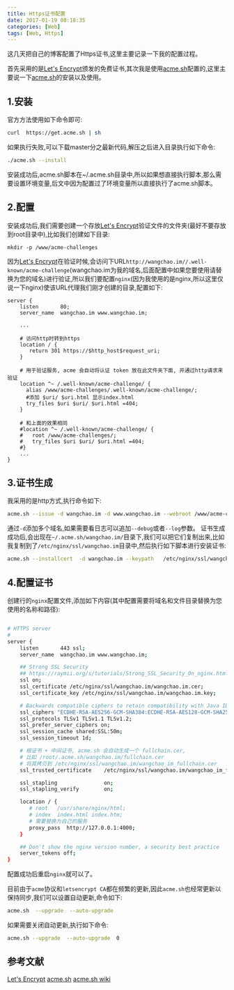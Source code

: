 ```yaml
---
title: Https证书配置
date: 2017-01-19 08:18:35
categories: [Web]
tags: [Web, Https]
---
```

这几天把自己的博客配置了Https证书,这里主要记录一下我的配置过程。

首先采用的是[Let's Encrypt]颁发的免费证书,其次我是使用[acme.sh]配置的,这里主要说一下[acme.sh]的安装以及使用。

## 1.安装
官方方法使用如下命令即可:
```bash
curl  https://get.acme.sh | sh
```

如果执行失败,可以下载master分之最新代码,解压之后进入目录执行如下命令:
```bash
./acme.sh --install
```

安装成功后,acme.sh脚本在~/.acme.sh目录中,所以如果想直接执行脚本,那么需要设置环境变量,后文中因为配置过了环境变量所以直接执行了acme.sh脚本。

## 2.配置
安装成功后,我们需要创建一个存放[Let's Encrypt]验证文件的文件夹(最好不要存放到root目录中),比如我们创建如下目录:
```
mkdir -p /www/acme-challenges
```

<!--more-->

因为[Let's Encrypt]在验证时候,会访问下URL`http://wangchao.im//.well-known/acme-challenge`(wangchao.im为我的域名,后面配置中如果您要使用请替换为您的域名)进行验证,所以我们要配置`nginx`(因为我使用的是nginx,所以这里仅说一下nginx)使该URL代理我们刚才创建的目录,配置如下:
```
server {
    listen       80;
    server_name  wangchao.im www.wangchao.im;

    ...

    # 访问http时转到https
    location / {
       return 301 https://$http_host$request_uri;
    }

    # 用于验证服务, acme 会自动将认证 token 放在此文件夹下面, 并通过http请求来验证
    location ^~ /.well-known/acme-challenge/ {
      alias /www/acme-challenges/.well-known/acme-challenge/;
      #添加 $uri/ $uri.html 显示index.html
      try_files $uri $uri/ $uri.html =404;
    }

    # 和上面的效果相同
    #location ^~ /.well-known/acme-challenge/ {
    #   root /www/acme-challenges/;
    #   try_files $uri $uri/ $uri.html =404;
    #}
    ...
}
```

## 3.证书生成
我采用的是http方式,执行命令如下:
```bash
acme.sh --issue -d wangchao.im -d www.wangchao.im --webroot /www/acme-challenges/ 
```
通过`-d`添加多个域名,如果需要看日志可以追加`--debug`或者`--log`参数。
证书生成成功后,会出现在`~/.acme.sh/wangchao.im/`目录下,我们可以把它们复制出来,比如我复制到了`/etc/nginx/ssl/wangchao.im`目录中,然后执行如下脚本进行安装证书:
```bash
acme.sh --installcert  -d wangchao.im --keypath   /etc/nginx/ssl/wangchao.im/wangchao.im.key --fullchainpath /etc/nginx/ssl/wangchao.im/wangchao.im.cer --reloadcmd  "service nginx force-reload"
```

## 4.配置证书
创建行的`nginx`配置文件,添加如下内容(其中配置需要将域名和文件目录替换为您使用的名称和路径):
```bash

# HTTPS server
#
server {
    listen       443 ssl;
    server_name  wangchao.im www.wangchao.im;

    ## Strong SSL Security
    ## https://raymii.org/s/tutorials/Strong_SSL_Security_On_nginx.html & https://cipherli.st/
    ssl on;
    ssl_certificate /etc/nginx/ssl/wangchao.im/wangchao.im.cer;
    ssl_certificate_key /etc/nginx/ssl/wangchao.im/wangchao.im.key;

    # Backwards compatible ciphers to retain compatibility with Java IDEs
    ssl_ciphers "ECDHE-RSA-AES256-GCM-SHA384:ECDHE-RSA-AES128-GCM-SHA256:ECDHE-RSA-AES256-SHA384:ECDHE-RSA-AES128-SHA256:ECDHE-RSA-AES256-SHA:ECDHE-RSA-AES128-SHA:ECDHE-RSA-DES-CBC3-SHA:AES256-GCM-SHA384:AES128-GCM-SHA256:AES256-SHA256:AES128-SHA256:AES256-SHA:AES128-SHA:DES-CBC3-SHA:!aNULL:!eNULL:!EXPORT:!DES:!MD5:!PSK:!RC4";
    ssl_protocols TLSv1 TLSv1.1 TLSv1.2;
    ssl_prefer_server_ciphers on;
    ssl_session_cache shared:SSL:50m;
    ssl_session_timeout 1d;

    # 根证书 + 中间证书, acme.sh 会自动生成一个 fullchain.cer,
    # 比如 /root/.acme.sh/wangchao.im/fullchain.cer
    # 将其拷贝到 /etc/nginx/ssl/wangchao.im/wangchao_im_fullchain.cer
    ssl_trusted_certificate    /etc/nginx/ssl/wangchao.im/wangchao_im_fullchain.cer;

    ssl_stapling               on;
    ssl_stapling_verify        on;

    location / {
       # root   /usr/share/nginx/html;
       # index  index.html index.htm;
       # 需要替换为自己的服务
       proxy_pass  http://127.0.0.1:4000;
    }

    ## Don't show the nginx version number, a security best practice
    server_tokens off;
}

```

配置成功后重启`nginx`就可以了。

目前由于`acme`协议和`letsencrypt CA`都在频繁的更新,因此`acme.sh`也经常更新以保持同步,我们可以设置自动更新,命令如下:
```bash
acme.sh  --upgrade  --auto-upgrade
```
如果需要关闭自动更新,执行如下命令:
```bash
acme.sh --upgrade  --auto-upgrade  0
```

## 参考文献
[Let's Encrypt]
[acme.sh]
[acme.sh wiki]


[Let's Encrypt]: https://letsencrypt.org/
[acme.sh]: https://github.com/Neilpang/acme.sh
[acme.sh wiki]: https://github.com/Neilpang/acme.sh/wiki/%E8%AF%B4%E6%98%8E
